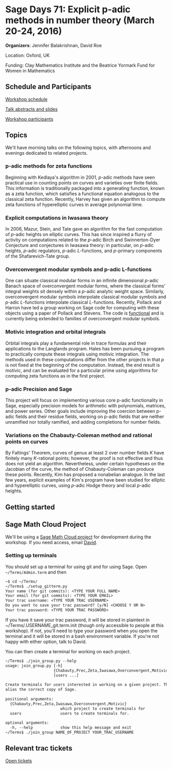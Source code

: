 

# Sage Days 71: Explicit p-adic methods in number theory (March 20-24, 2016)

**Organizers**: Jennifer Balakrishnan, David Roe 

Location: Oxford, UK 

Funding: Clay Mathematics Institute and the Beatrice Yormark Fund for Women in Mathematics 


## Schedule and Participants

<a href="/days71schedule">Workshop schedule</a> 

<a href="/days71abstracts">Talk abstracts and slides</a> 

<a href="/days71participants">Workshop participants</a> 


## Topics

We'll have morning talks on the following topics, with afternoons and evenings dedicated to related projects. 


### p-adic methods for zeta functions

Beginning with Kedlaya's algorithm in 2001, _p_-adic methods have seen practical use in counting points on curves and varieties over finite fields.  This information is traditionally packaged into a generating function, known as a zeta function, which satisfies a functional equation analogous to the classical zeta function.  Recently, Harvey has given an algorithm to compute zeta functions of hyperelliptic curves in average polynomial time. 


### Explicit computations in Iwasawa theory

In 2006, Mazur, Stein, and Tate gave an algorithm for the fast computation of _p_-adic heights on elliptic curves. This has since inspired a flurry of activity on computations related to the _p_-adic Birch and Swinnerton-Dyer Conjecture and conjectures in Iwasawa theory: in particular, on _p_-adic heights, _p_-adic regulators, _p_-adic _L_-functions, and _p_-primary components of the Shafarevich-Tate group. 


### Overconvergent modular symbols and p-adic L-functions

One can situate classical modular forms in an infinite dimensional _p_-adic Banach space of overconvergent modular forms, where the classical forms' integral weights sit densely within a _p_-adic analytic weight space.  Similarly, overconvergent modular symbols interpolate classical modular symbols and _p_-adic _L_-functions interpolate classical _L_-functions.  Recently, Pollack and Harron have led a group working on Sage code for computing with these objects using a paper of Pollack and Stevens.  The code is <a class="http" href="http://trac.sagemath.org/ticket/812">functional</a> and is currently being extended to families of overconvergent modular symbols. 


### Motivic integration and orbital integrals

Orbital integrals play a fundamental role in trace formulas and their applications to the Langlands program.  Hales has been pursuing a program to practically compute these integrals using motivic integration.  The methods used in these computations differ from the other projects in that _p_ is not fixed at the beginning of the computation.  Instead, the end result is motivic, and can be evaluated for a particular prime using algorithms for computing zeta functions as in the first project. 


### p-adic Precision and Sage

This project will focus on implementing various core p-adic functionality in Sage, especially precision models for arithmetic with polynomials, matrices, and power series.  Other goals include improving the coercion between p-adic fields and their residue fields, working on p-adic fields that are neither unramified nor totally ramified, and adding completions for number fields.   


### Variations on the Chabauty-Coleman method and rational points on curves

By Faltings' Theorem, curves of genus at least 2 over number fields _K_ have finitely many _K_-rational points; however, the proof is not effective and thus does not yield an algorithm. Nevertheless, under certain hypotheses on the Jacobian of the curve, the method of Chabauty-Coleman can produce these points. Recently, Kim has proposed a nonabelian analogue.  In the last few years, explicit examples of Kim's program have been studied for elliptic and hyperelliptic curves, using _p_-adic Hodge theory and local _p_-adic heights. 


## Getting started


## Sage Math Cloud Project

We'll be using a <a class="https" href="https://cloud.sagemath.com/projects/6883ce8a-99c6-4d78-a678-34bfff8afa39">Sage Math Cloud project</a> for development during the workshop.  If you need access, email <a class="mailto" href="mailto:roed@pitt.edu">David</a>. 


### Setting up terminals

You should set up a terminal for using git and for using Sage.  Open `~/Terms/Admin.term` and then 


```txt
~$ cd ~/Terms/
~/Terms$ ./setup_gitterm.py
Your name (for git commits): <TYPE YOUR FULL NAME>
Your email (for git commits): <TYPE YOUR EMAIL>
Your trac username: <TYPE YOUR TRAC USERNAME>
Do you want to save your trac password? [y/N] <CHOOSE Y OR N>
Your trac password: <TYPE YOUR TRAC PASSWORD>
```
If you have it save your trac password, it will be stored in plaintext in ~/Terms/.USERNAME_git.term.init (though only accessible to people at this workshop).  If not, you'll need to type your password when you open the terminal and it will be stored in a bash environment variable.  If you're not happy with either option, talk to David. 

You can then create a terminal for working on each project. 
```txt
~/Terms$ ./join_group.py --help
usage: join_group.py [-h]
                     {Chabauty,Prec,Zeta,Iwasawa,Overconvergent,Motivic} users
                     [users ...]
 
Create terminals for users interested in working on a given project. They
alias the correct copy of Sage.
 
positional arguments:
  {Chabauty,Prec,Zeta,Iwasawa,Overconvergent,Motivic}
                        which project to create terminals for
  users                 users to create terminals for.
 
optional arguments:
  -h, --help            show this help message and exit
~/Terms$ ./join_group NAME_OF_PROJECT YOUR_TRAC_USERNAME
```

## Relevant trac tickets

<a href="/days71tickets">Open tickets</a> 
